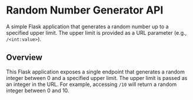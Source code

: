 # Random Number Generator API

A simple Flask application that generates a random number up to a specified upper limit. The upper limit is provided as a URL parameter (e.g., `/<int:value>`).

## Overview

This Flask application exposes a single endpoint that generates a random integer between 0 and a specified upper limit. The upper limit is passed as an integer in the URL. For example, accessing `/10` will return a random integer between 0 and 10.


